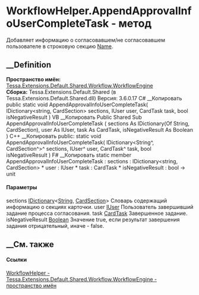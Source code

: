 # WorkflowHelper.AppendApprovalInfoUserCompleteTask - метод
Добавляет информацию о согласовавшем/не согласовавшем пользователе в строковую
секцию
[Name](F_Tessa_Extensions_Default_Shared_Workflow_KrProcess_KrConstants_KrApprovalCommonInfo_Name.htm).
## __Definition
 **Пространство имён:**
[Tessa.Extensions.Default.Shared.Workflow.WorkflowEngine](N_Tessa_Extensions_Default_Shared_Workflow_WorkflowEngine.htm)  
 **Сборка:** Tessa.Extensions.Default.Shared (в
Tessa.Extensions.Default.Shared.dll) Версия: 3.6.0.17
C# __Копировать
     public static void AppendApprovalInfoUserCompleteTask(
    	IDictionary<string, CardSection> sections,
    	IUser user,
    	CardTask task,
    	bool isNegativeResult
    )
VB __Копировать
     Public Shared Sub AppendApprovalInfoUserCompleteTask ( 
    	sections As IDictionary(Of String, CardSection),
    	user As IUser,
    	task As CardTask,
    	isNegativeResult As Boolean
    )
C++ __Копировать
     public:
    static void AppendApprovalInfoUserCompleteTask(
    	IDictionary<String^, CardSection^>^ sections, 
    	IUser^ user, 
    	CardTask^ task, 
    	bool isNegativeResult
    )
F# __Копировать
     static member AppendApprovalInfoUserCompleteTask : 
            sections : IDictionary<string, CardSection> * 
            user : IUser * 
            task : CardTask * 
            isNegativeResult : bool -> unit 
#### Параметры
sections
[IDictionary](https://learn.microsoft.com/dotnet/api/system.collections.generic.idictionary-2)<[String](https://learn.microsoft.com/dotnet/api/system.string),
[CardSection](T_Tessa_Cards_CardSection.htm)>
    Словарь содержащий информацию о секциях карточки.
user [IUser](T_Tessa_Platform_Runtime_IUser.htm)
    Пользователь завершивший задание процесса согласования.
task [CardTask](T_Tessa_Cards_CardTask.htm)
    Завершенное задание.
isNegativeResult
[Boolean](https://learn.microsoft.com/dotnet/api/system.boolean)
    Значение true, если результат завершения задания отрицательный, иначе - false.
##  __См. также
#### Ссылки
[WorkflowHelper -
](T_Tessa_Extensions_Default_Shared_Workflow_WorkflowEngine_WorkflowHelper.htm)
[Tessa.Extensions.Default.Shared.Workflow.WorkflowEngine - пространство
имён](N_Tessa_Extensions_Default_Shared_Workflow_WorkflowEngine.htm)
